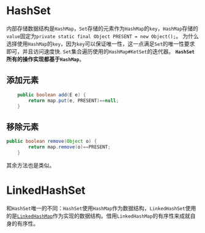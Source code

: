 # HashSet
内部存储数据结构是`HashMap`，`Set`存储的元素作为`HashMap`的`key`，`HashMap`存储的`value`固定为`private static final Object PRESENT = new Object();`。
为什么选择使用`HashMap`的`key`，因为`key`可以保证唯一性，这一点满足`Set`的唯一性要求即可，并且访问速度快. `Set`集合遍历使用的`HashMap#KetSet`的迭代器。
**`HashSet`所有的操作实现都基于`HashMap`**。 

## 添加元素
```java
    public boolean add(E e) {
        return map.put(e, PRESENT)==null;
    }
```

## 移除元素
```java
public boolean remove(Object o) {
        return map.remove(o)==PRESENT;
    }
```

其余方法也是类似。

# LinkedHashSet

和`HashSet`唯一的不同：`HashSet`使用`HashMap`作为数据结构，`LinkedHashSet`使用的是[`LinkedHashMap`](../map/README.md)作为实现的数据结构。借用`LinkedHashMap`的有序性来成就自身的有序性。
